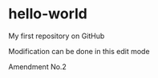# hello-world
My first repository on GitHub

Modification can be done in this edit mode

Amendment No.2